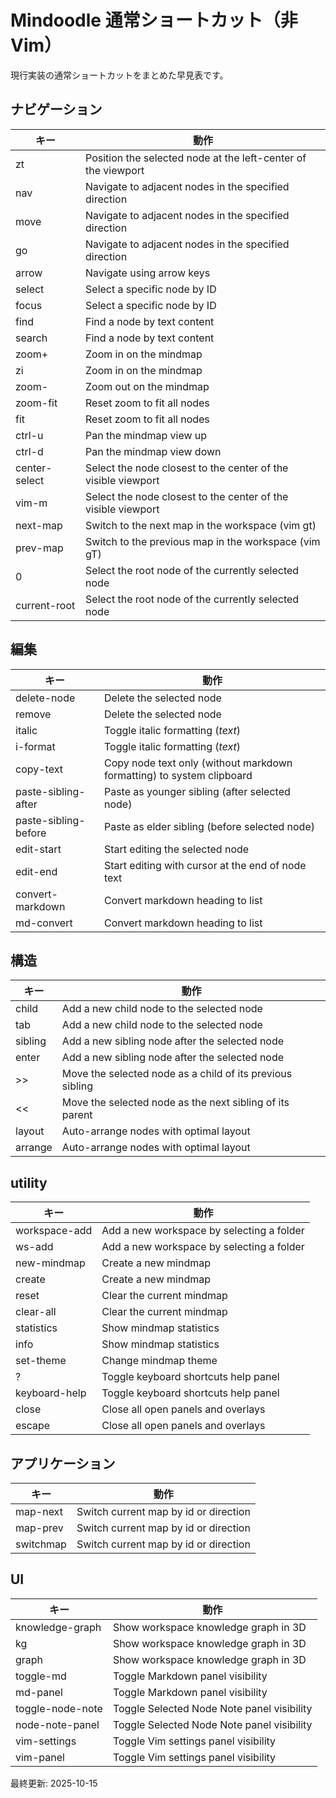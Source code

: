 # Mindoodle 通常ショートカット（非 Vim）

現行実装の通常ショートカットをまとめた早見表です。

## ナビゲーション

| キー | 動作 |
|---|---|
| zt | Position the selected node at the left-center of the viewport |
| nav | Navigate to adjacent nodes in the specified direction |
| move | Navigate to adjacent nodes in the specified direction |
| go | Navigate to adjacent nodes in the specified direction |
| arrow | Navigate using arrow keys |
| select | Select a specific node by ID |
| focus | Select a specific node by ID |
| find | Find a node by text content |
| search | Find a node by text content |
| zoom+ | Zoom in on the mindmap |
| zi | Zoom in on the mindmap |
| zoom- | Zoom out on the mindmap |
| zoom-fit | Reset zoom to fit all nodes |
| fit | Reset zoom to fit all nodes |
| ctrl-u | Pan the mindmap view up |
| ctrl-d | Pan the mindmap view down |
| center-select | Select the node closest to the center of the visible viewport |
| vim-m | Select the node closest to the center of the visible viewport |
| next-map | Switch to the next map in the workspace (vim gt) |
| prev-map | Switch to the previous map in the workspace (vim gT) |
| 0 | Select the root node of the currently selected node |
| current-root | Select the root node of the currently selected node |

## 編集

| キー | 動作 |
|---|---|
| delete-node | Delete the selected node |
| remove | Delete the selected node |
| italic | Toggle italic formatting (*text*) |
| i-format | Toggle italic formatting (*text*) |
| copy-text | Copy node text only (without markdown formatting) to system clipboard |
| paste-sibling-after | Paste as younger sibling (after selected node) |
| paste-sibling-before | Paste as elder sibling (before selected node) |
| edit-start | Start editing the selected node |
| edit-end | Start editing with cursor at the end of node text |
| convert-markdown | Convert markdown heading to list |
| md-convert | Convert markdown heading to list |

## 構造

| キー | 動作 |
|---|---|
| child | Add a new child node to the selected node |
| tab | Add a new child node to the selected node |
| sibling | Add a new sibling node after the selected node |
| enter | Add a new sibling node after the selected node |
| >> | Move the selected node as a child of its previous sibling |
| << | Move the selected node as the next sibling of its parent |
| layout | Auto-arrange nodes with optimal layout |
| arrange | Auto-arrange nodes with optimal layout |

## utility

| キー | 動作 |
|---|---|
| workspace-add | Add a new workspace by selecting a folder |
| ws-add | Add a new workspace by selecting a folder |
| new-mindmap | Create a new mindmap |
| create | Create a new mindmap |
| reset | Clear the current mindmap |
| clear-all | Clear the current mindmap |
| statistics | Show mindmap statistics |
| info | Show mindmap statistics |
| set-theme | Change mindmap theme |
| ? | Toggle keyboard shortcuts help panel |
| keyboard-help | Toggle keyboard shortcuts help panel |
| close | Close all open panels and overlays |
| escape | Close all open panels and overlays |

## アプリケーション

| キー | 動作 |
|---|---|
| map-next | Switch current map by id or direction |
| map-prev | Switch current map by id or direction |
| switchmap | Switch current map by id or direction |

## UI

| キー | 動作 |
|---|---|
| knowledge-graph | Show workspace knowledge graph in 3D |
| kg | Show workspace knowledge graph in 3D |
| graph | Show workspace knowledge graph in 3D |
| toggle-md | Toggle Markdown panel visibility |
| md-panel | Toggle Markdown panel visibility |
| toggle-node-note | Toggle Selected Node Note panel visibility |
| node-note-panel | Toggle Selected Node Note panel visibility |
| vim-settings | Toggle Vim settings panel visibility |
| vim-panel | Toggle Vim settings panel visibility |



最終更新: 2025-10-15
